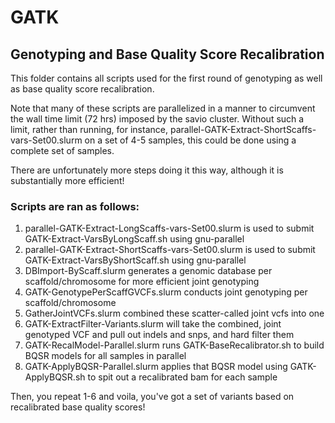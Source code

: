 # GATK

## Genotyping and Base Quality Score Recalibration

This folder contains all scripts used for the first round of genotyping as well as base quality score recalibration. 

Note that many of these scripts are parallelized in a manner to circumvent the wall time limit (72 hrs) imposed by the savio cluster. 
Without such a limit, rather than running, for instance, parallel-GATK-Extract-ShortScaffs-vars-Set00.slurm on a set of 4-5 samples, this could
be done using a complete set of samples. 

There are unfortunately more steps doing it this way, although it is substantially more efficient!

### Scripts are ran as follows:
1) parallel-GATK-Extract-LongScaffs-vars-Set00.slurm is used to submit GATK-Extract-VarsByLongScaff.sh using gnu-parallel
2) parallel-GATK-Extract-ShortScaffs-vars-Set00.slurm is used to submit GATK-Extract-VarsByShortScaff.sh using gnu-parallel
3) DBImport-ByScaff.slurm generates a genomic database per scaffold/chromosome for more efficient joint genotyping 
4) GATK-GenotypePerScaffGVCFs.slurm conducts joint genotyping per scaffold/chromosome
5) GatherJointVCFs.slurm combined these scatter-called joint vcfs into one
6) GATK-ExtractFilter-Variants.slurm will take the combined, joint genotyped VCF and pull out indels and snps, and hard filter them
7) GATK-RecalModel-Parallel.slurm runs GATK-BaseRecalibrator.sh to build BQSR models for all samples in parallel
8) GATK-ApplyBQSR-Parallel.slurm applies that BQSR model using GATK-ApplyBQSR.sh to spit out a recalibrated bam for each sample

Then, you repeat 1-6 and voila, you've got a set of variants based on recalibrated base quality scores!
